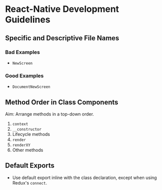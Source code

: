 # React-Native Development Guidelines

## Specific and Descriptive File Names

### Bad Examples
* `NewScreen`

### Good Examples
* `DocumentNewScreen`

## Method Order in Class Components

Aim: Arrange methods in a top-down order.

1. `context`
2. `__constructor`
3. Lifecycle methods
4. `render`
5. `renderXY`
6. Other methods

## Default Exports

- Use default export inline with the class declaration, except when using Redux's `connect`.
